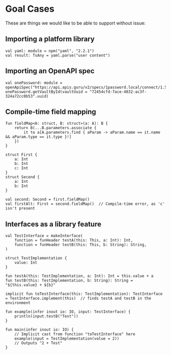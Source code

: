 # Goal Cases

These are things we would like to be able to support without issue:

## Importing a platform library

```thench
val yaml: module = npm("yaml", "2.2.1")
val result: TsAny = yaml.parse("user content")
```

## Importing an OpenAPI spec

```thench
val onePassword: module = openApiSpec("https://api.apis.guru/v2/specs/1password.local/connect/1.5.7/openapi.json")
onePassword.getVaultById(vaultUuid = "72454cfd-7ace-4832-ac3f-324a72cc0b53".uuid)
```

## Compile-time field mapping

```thench
fun fieldMap<A: struct, B: struct>(a: A): B {
    return B(...B.parameters.associate {
        it to a[A.parameters.find { aParam -> aParam.name == it.name && aParam.type == it.type }!]
    })
}

struct First {
    a: Int
    b: Int
    c: Int
}
struct Second {
    a: Int
    b: Int
}

val second: Second = first.fieldMap()
val firstAlt: First = second.fieldMap()  // Compile-time error, as 'c' isn't present
```

## Interfaces as a library feature

```thench
val TestInterface = makeInterface(
    function = funHeader testA(this: This, a: Int): Int,
    function = funHeader testB(this: This, b: String): String,
)

struct TestImplementation {
    value: Int
}

fun testA(this: TestImplementation, a: Int): Int = this.value + a
fun testB(this: TestImplementation, b: String): String = "${this.value} + ${b}"

implicit fun toTestInterface(this: TestImplementation): TestInterface = TestInterface.implement(this)  // finds testA and testB in the environment

fun example(infer inout io: IO, input: TestInterface) {
    println(input.testB("Test"))
}

fun main(infer inout io: IO) {
    // Implicit cast from function "toTestInterface" here
    example(input = TestImplementation(value = 2))
    // Outputs "2 + Test"
}
```
